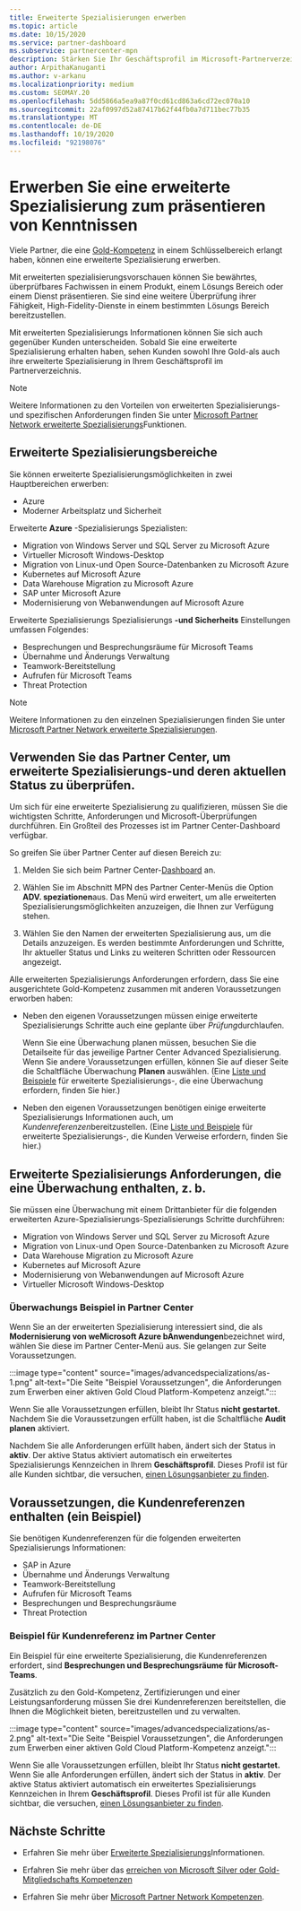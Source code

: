 ```yaml
---
title: Erweiterte Spezialisierungen erwerben
ms.topic: article
ms.date: 10/15/2020
ms.service: partner-dashboard
ms.subservice: partnercenter-mpn
description: Stärken Sie Ihr Geschäftsprofil im Microsoft-Partnerverzeichnis. Erfahren Sie, wie Sie erweiterte Spezialisierungs-und Silber-Kompetenzen erwerben.
author: ArpithaKanuganti
ms.author: v-arkanu
ms.localizationpriority: medium
ms.custom: SEOMAY.20
ms.openlocfilehash: 5dd5866a5ea9a87f0cd61cd863a6cd72ec070a10
ms.sourcegitcommit: 22af0997d52a87417b62f44fb0a7d711bec77b35
ms.translationtype: MT
ms.contentlocale: de-DE
ms.lasthandoff: 10/19/2020
ms.locfileid: "92198076"
---
```

# <a name="earn-an-advanced-specialization-to-showcase-expertise"></a>Erwerben Sie eine erweiterte Spezialisierung zum präsentieren von Kenntnissen

Viele Partner, die eine [Gold-Kompetenz](learn-about-competencies.md) in einem Schlüsselbereich erlangt haben, können eine erweiterte Spezialisierung erwerben.

Mit erweiterten spezialisierungsvorschauen können Sie bewährtes, überprüfbares Fachwissen in einem Produkt, einem Lösungs Bereich oder einem Dienst präsentieren. Sie sind eine weitere Überprüfung ihrer Fähigkeit, High-Fidelity-Dienste in einem bestimmten Lösungs Bereich bereitzustellen.

Mit erweiterten Spezialisierungs Informationen können Sie sich auch gegenüber Kunden unterscheiden. Sobald Sie eine erweiterte Spezialisierung erhalten haben, sehen Kunden sowohl Ihre Gold-als auch ihre erweiterte Spezialisierung in Ihrem Geschäftsprofil im Partnerverzeichnis.

> [!NOTE]
> Weitere Informationen zu den Vorteilen von erweiterten Spezialisierungs-und spezifischen Anforderungen finden Sie unter [Microsoft Partner Network erweiterte Spezialisierungs](https://partner.microsoft.com/membership/advanced-specialization)Funktionen.

## <a name="advanced-specialization-areas"></a>Erweiterte Spezialisierungsbereiche

Sie können erweiterte Spezialisierungsmöglichkeiten in zwei Hauptbereichen erwerben:

- Azure
- Moderner Arbeitsplatz und Sicherheit

Erweiterte **Azure** -Spezialisierungs Spezialisten:

- Migration von Windows Server und SQL Server zu Microsoft Azure 
- Virtueller Microsoft Windows-Desktop
- Migration von Linux-und Open Source-Datenbanken zu Microsoft Azure
- Kubernetes auf Microsoft Azure
- Data Warehouse Migration zu Microsoft Azure
- SAP unter Microsoft Azure
- Modernisierung von Webanwendungen auf Microsoft Azure
 
Erweiterte Spezialisierungs Spezialisierungs **-und Sicherheits** Einstellungen umfassen Folgendes:

- Besprechungen und Besprechungsräume für Microsoft Teams
- Übernahme und Änderungs Verwaltung
- Teamwork-Bereitstellung
- Aufrufen für Microsoft Teams
- Threat Protection
 
> [!NOTE]
> Weitere Informationen zu den einzelnen Spezialisierungen finden Sie unter [Microsoft Partner Network erweiterte Spezialisierungen](https://partner.microsoft.com/membership/advanced-specialization).

## <a name="use-partner-center-to-apply-for-advanced-specializations-and-check-their-current-status"></a>Verwenden Sie das Partner Center, um erweiterte Spezialisierungs-und deren aktuellen Status zu überprüfen.

Um sich für eine erweiterte Spezialisierung zu qualifizieren, müssen Sie die wichtigsten Schritte, Anforderungen und Microsoft-Überprüfungen durchführen. Ein Großteil des Prozesses ist im Partner Center-Dashboard verfügbar.

So greifen Sie über Partner Center auf diesen Bereich zu:

1. Melden Sie sich beim Partner Center-[Dashboard](https://partner.microsoft.com/dashboard/home) an.

2. Wählen Sie im Abschnitt MPN des Partner Center-Menüs die Option **ADV. speziationen**aus. Das Menü wird erweitert, um alle erweiterten Spezialisierungsmöglichkeiten anzuzeigen, die Ihnen zur Verfügung stehen.

3. Wählen Sie den Namen der erweiterten Spezialisierung aus, um die Details anzuzeigen. Es werden bestimmte Anforderungen und Schritte, Ihr aktueller Status und Links zu weiteren Schritten oder Ressourcen angezeigt.

Alle erweiterten Spezialisierungs Anforderungen erfordern, dass Sie eine ausgerichtete Gold-Kompetenz zusammen mit anderen Voraussetzungen erworben haben:

- Neben den eigenen Voraussetzungen müssen einige erweiterte Spezialisierungs Schritte auch eine geplante über *Prüfung*durchlaufen.

  Wenn Sie eine Überwachung planen müssen, besuchen Sie die Detailseite für das jeweilige Partner Center Advanced Spezialisierung. Wenn Sie andere Voraussetzungen erfüllen, können Sie auf dieser Seite die Schaltfläche Überwachung **Planen** auswählen. (Eine [Liste und Beispiele](advanced-specializations.md#advanced-specialization-requirements-that-include-an-audit---an-example) für erweiterte Spezialisierungs-, die eine Überwachung erfordern, finden Sie hier.)

- Neben den eigenen Voraussetzungen benötigen einige erweiterte Spezialisierungs Informationen auch, um *Kundenreferenzen*bereitzustellen. (Eine [Liste und Beispiele](advanced-specializations.md#prerequisites-that-include-customer-references---an-example) für erweiterte Spezialisierungs-, die Kunden Verweise erfordern, finden Sie hier.)

## <a name="advanced-specialization-requirements-that-include-an-audit---an-example"></a>Erweiterte Spezialisierungs Anforderungen, die eine Überwachung enthalten, z. b.

Sie müssen eine Überwachung mit einem Drittanbieter für die folgenden erweiterten Azure-Spezialisierungs-Spezialisierungs Schritte durchführen:

- Migration von Windows Server und SQL Server zu Microsoft Azure
- Migration von Linux-und Open Source-Datenbanken zu Microsoft Azure
- Data Warehouse Migration zu Microsoft Azure
- Kubernetes auf Microsoft Azure
- Modernisierung von Webanwendungen auf Microsoft Azure
- Virtueller Microsoft Windows-Desktop

### <a name="audit-example-in-partner-center"></a>Überwachungs Beispiel in Partner Center

Wenn Sie an der erweiterten Spezialisierung interessiert sind, die als **Modernisierung von weMicrosoft Azure bAnwendungen**bezeichnet wird, wählen Sie diese im Partner Center-Menü aus. Sie gelangen zur Seite Voraussetzungen.

:::image type="content" source="images/advancedspecializations/as-1.png" alt-text="Die Seite &quot;Beispiel Voraussetzungen&quot;, die Anforderungen zum Erwerben einer aktiven Gold Cloud Platform-Kompetenz anzeigt.":::

Wenn Sie alle Voraussetzungen erfüllen, bleibt Ihr Status **nicht gestartet.**
Nachdem Sie die Voraussetzungen erfüllt haben, ist die Schaltfläche **Audit planen** aktiviert.

Nachdem Sie alle Anforderungen erfüllt haben, ändert sich der Status in **aktiv**. Der aktive Status aktiviert automatisch ein erweitertes Spezialisierungs Kennzeichen in Ihrem **Geschäftsprofil**. Dieses Profil ist für alle Kunden sichtbar, die versuchen, [einen Lösungsanbieter zu finden](https://www.microsoft.com/solution-providers/home).

## <a name="prerequisites-that-include-customer-references---an-example"></a>Voraussetzungen, die Kundenreferenzen enthalten (ein Beispiel)

Sie benötigen Kundenreferenzen für die folgenden erweiterten Spezialisierungs Informationen:

- SAP in Azure
- Übernahme und Änderungs Verwaltung
- Teamwork-Bereitstellung
- Aufrufen für Microsoft Teams
- Besprechungen und Besprechungsräume
- Threat Protection

### <a name="customer-reference-example-in-partner-center"></a>Beispiel für Kundenreferenz im Partner Center

Ein Beispiel für eine erweiterte Spezialisierung, die Kundenreferenzen erfordert, sind **Besprechungen und Besprechungsräume für Microsoft-Teams**.

Zusätzlich zu den Gold-Kompetenz, Zertifizierungen und einer Leistungsanforderung müssen Sie drei Kundenreferenzen bereitstellen, die Ihnen die Möglichkeit bieten, bereitzustellen und zu verwalten.

:::image type="content" source="images/advancedspecializations/as-2.png" alt-text="Die Seite &quot;Beispiel Voraussetzungen&quot;, die Anforderungen zum Erwerben einer aktiven Gold Cloud Platform-Kompetenz anzeigt.":::

Wenn Sie alle Voraussetzungen erfüllen, bleibt Ihr Status **nicht gestartet.** Wenn Sie alle Anforderungen erfüllen, ändert sich der Status in **aktiv**. Der aktive Status aktiviert automatisch ein erweitertes Spezialisierungs Kennzeichen in Ihrem **Geschäftsprofil**. Dieses Profil ist für alle Kunden sichtbar, die versuchen, [einen Lösungsanbieter zu finden](https://www.microsoft.com/solution-providers/home).

## <a name="next-steps"></a>Nächste Schritte

- Erfahren Sie mehr über [Erweiterte Spezialisierungs](https://partner.microsoft.com/membership/advanced-specialization)Informationen.

- Erfahren Sie mehr über das [erreichen von Microsoft Silver oder Gold-Mitgliedschafts Kompetenzen](learn-about-competencies.md)

- Erfahren Sie mehr über [Microsoft Partner Network Kompetenzen](https://partner.microsoft.com/membership/competencies).